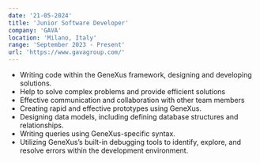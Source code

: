 ```yaml
---
date: '21-05-2024'
title: 'Junior Software Developer'
company: 'GAVA'
location: 'Milano, Italy'
range: 'September 2023 - Present'
url: 'https://www.gavagroup.com/'
---
```


- Writing code within the GeneXus framework, designing and developing solutions.
- Help to solve complex problems and provide efficient solutions
- Effective communication and collaboration with other team members
- Creating rapid and effective prototypes using GeneXus.
- Designing data models, including defining database structures and relationships.
- Writing queries using GeneXus-specific syntax.
- Utilizing GeneXus’s built-in debugging tools to identify, explore, and resolve errors within the development environment.
